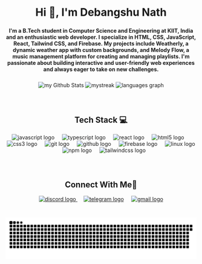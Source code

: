 <h1 align="center">Hi 👋, I'm Debangshu Nath</h1>

###

<h4 align="center">I'm a B.Tech student in Computer Science and Engineering at KIIT, India and an enthusiastic web developer. I specialize in HTML, CSS, JavaScript, React, Tailwind CSS, and Firebase. My projects include Weatherly, a dynamic weather app with custom backgrounds, and Melody Flow, a music management platform for creating and managing playlists. I'm passionate about building interactive and user-friendly web experiences and always eager to take on new challenges.</h4>

###

<div align="center">
  <img align="center" src="https://github-readme-stats.vercel.app/api?username=thecrusader25225&include_all_commits=true&count_private=true&show_icons=true&line_height=25&title_color=2B5BBD&icon_color=1124BB&text_color=A1A1A1&bg_color=0,000000,130F40" alt="my Github Stats" width="375" />
<img align="center" src="https://github-readme-streak-stats.herokuapp.com/?user=thecrusader25225&theme=tokyonight" alt="mystreak" width="400"/>
  <img align="center" src="https://github-readme-stats.vercel.app/api/top-langs?username=thecrusader25225&locale=en&hide_title=false&layout=compact&card_width=320&langs_count=5&theme=dracula&hide_border=false" height="175" alt="languages graph"  width="400"/>
  
</div>

###
<br clear="both">
<h2 align="center">Tech Stack 💻</h2>

<div align="center">
  <img src="https://skillicons.dev/icons?i=js" height="30" alt="javascript logo"  />
  <img width="12" />
  <img src="https://skillicons.dev/icons?i=ts" height="30" alt="typescript logo"  />
  <img width="12" />
  <img src="https://skillicons.dev/icons?i=react" height="30" alt="react logo"  />
  <img width="12" />
  <img src="https://cdn.simpleicons.org/html5/E34F26" height="30" alt="html5 logo"  />
  <img width="12" />
  <img src="https://cdn.simpleicons.org/css3/1572B6" height="30" alt="css3 logo"  />
  <img width="12" />
  <img src="https://skillicons.dev/icons?i=git" height="30" alt="git logo"  />
  <img width="12" />
  <img src="https://skillicons.dev/icons?i=github" height="30" alt="github logo"  />
  <img width="12" />
  <img src="https://skillicons.dev/icons?i=firebase" height="30" alt="firebase logo"  />
  <img width="12" />
  <img src="https://skillicons.dev/icons?i=linux" height="30" alt="linux logo"  />
  <img width="12" />
  <img src="https://cdn.jsdelivr.net/gh/devicons/devicon/icons/npm/npm-original-wordmark.svg" height="30" alt="npm logo"  />
  <img width="12" />
  <img src="https://skillicons.dev/icons?i=tailwind" height="30" alt="tailwindcss logo"  />
</div>

###

<br clear="both">
<h2 align="center">Connect With Me🤝</h2>

<div align="center">
  <a href="https://discord.com/users/the_anonymous_beep" target="_blank">
    <img src="https://raw.githubusercontent.com/maurodesouza/profile-readme-generator/master/src/assets/icons/social/discord/default.svg"  height="30" alt="discord logo"  />
  </a>
   <img width="12" />
  <a href="https://t.me/shane25225"><img src="https://raw.githubusercontent.com/maurodesouza/profile-readme-generator/master/src/assets/icons/social/telegram/default.svg"  height="30" alt="telegram logo"  /></a>
   <img width="12" />
  <a href="mailto:thecrusader.25225@gmail.com" target="_blank">
    <img src="https://raw.githubusercontent.com/maurodesouza/profile-readme-generator/master/src/assets/icons/social/gmail/default.svg"  height="30" alt="gmail logo"  />
  </a>
  
</div>

###

<br clear="both">

<div align="center">
<picture>
  <source media="(prefers-color-scheme: dark)" srcset="dist/github-snake-dark.svg" />
  <source media="(prefers-color-scheme: light)" srcset="dist/github-snake.svg" />
  <img alt="GitHub Snake" src="dist/github-snake.svg" />
</picture>
</div>

###

